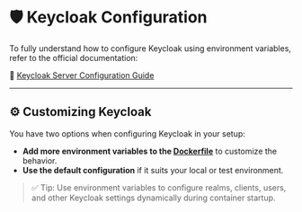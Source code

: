 # 🛡️ Keycloak Configuration

To fully understand how to configure Keycloak using environment variables, refer to the official documentation:

🔗 [Keycloak Server Configuration Guide](https://www.keycloak.org/server/all-config)

---

## ⚙️ Customizing Keycloak 

You have two options when configuring Keycloak in your setup:

- **Add more environment variables to the [Dockerfile](./Dockerfile)** to customize the behavior.
- **Use the default configuration** if it suits your local or test environment.

> ✅ Tip: Use environment variables to configure realms, clients, users, and other Keycloak settings dynamically during container startup.
